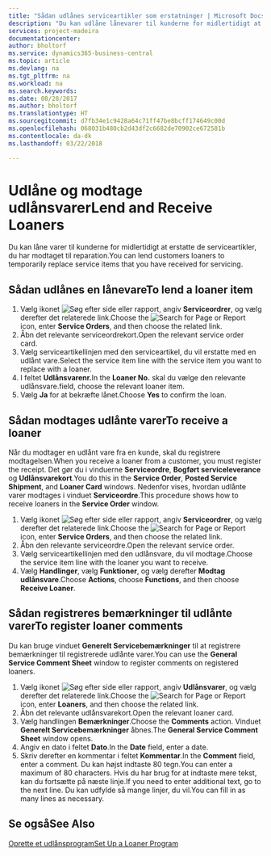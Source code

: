 ```yaml
---
title: "Sådan udlånes serviceartikler som erstatninger | Microsoft Docs"
description: "Du kan udlåne lånevarer til kunderne for midlertidigt at erstatte de serviceartikler, du har modtaget til reparation."
services: project-madeira
documentationcenter: 
author: bholtorf
ms.service: dynamics365-business-central
ms.topic: article
ms.devlang: na
ms.tgt_pltfrm: na
ms.workload: na
ms.search.keywords: 
ms.date: 08/28/2017
ms.author: bholtorf
ms.translationtype: HT
ms.sourcegitcommit: d7fb34e1c9428a64c71ff47be8bcff174649c00d
ms.openlocfilehash: 068031b480cb2d43df2c6682de70902ce672581b
ms.contentlocale: da-dk
ms.lasthandoff: 03/22/2018

---
```

# <a name="lend-and-receive-loaners"></a><span data-ttu-id="de123-103">Udlåne og modtage udlånsvarer</span><span class="sxs-lookup"><span data-stu-id="de123-103">Lend and Receive Loaners</span></span>
<span data-ttu-id="de123-104">Du kan låne varer til kunderne for midlertidigt at erstatte de serviceartikler, du har modtaget til reparation.</span><span class="sxs-lookup"><span data-stu-id="de123-104">You can lend customers loaners to temporarily replace service items that you have received for servicing.</span></span>  
  
## <a name="to-lend-a-loaner-item"></a><span data-ttu-id="de123-105">Sådan udlånes en lånevare</span><span class="sxs-lookup"><span data-stu-id="de123-105">To lend a loaner item</span></span>    
1. <span data-ttu-id="de123-106">Vælg ikonet ![Søg efter side eller rapport](media/ui-search/search_small.png "Ikonet Søg efter side eller rapport"), angiv **Serviceordrer**, og vælg derefter det relaterede link.</span><span class="sxs-lookup"><span data-stu-id="de123-106">Choose the ![Search for Page or Report](media/ui-search/search_small.png "Search for Page or Report icon") icon, enter **Service Orders**, and then choose the related link.</span></span>  
2. <span data-ttu-id="de123-107">Åbn det relevante serviceordrekort.</span><span class="sxs-lookup"><span data-stu-id="de123-107">Open the relevant service order card.</span></span>  
3. <span data-ttu-id="de123-108">Vælg serviceartikellinjen med den serviceartikel, du vil erstatte med en udlånt vare.</span><span class="sxs-lookup"><span data-stu-id="de123-108">Select the service item line with the service item you want to replace with a loaner.</span></span>  
4. <span data-ttu-id="de123-109">I feltet **Udlånsvarenr.**</span><span class="sxs-lookup"><span data-stu-id="de123-109">In the **Loaner No.**</span></span> <span data-ttu-id="de123-110">skal du vælge den relevante udlånsvare.</span><span class="sxs-lookup"><span data-stu-id="de123-110">field, choose the relevant loaner item.</span></span>  
5. <span data-ttu-id="de123-111">Vælg **Ja** for at bekræfte lånet.</span><span class="sxs-lookup"><span data-stu-id="de123-111">Choose **Yes** to confirm the loan.</span></span>  

## <a name="to-receive-a-loaner"></a><span data-ttu-id="de123-112">Sådan modtages udlånte varer</span><span class="sxs-lookup"><span data-stu-id="de123-112">To receive a loaner</span></span>  
<span data-ttu-id="de123-113">Når du modtager en udlånt vare fra en kunde, skal du registrere modtagelsen.</span><span class="sxs-lookup"><span data-stu-id="de123-113">When you receive a loaner from a customer, you must register the receipt.</span></span> <span data-ttu-id="de123-114">Det gør du i vinduerne **Serviceordre**, **Bogført serviceleverance** og **Udlånsvarekort**.</span><span class="sxs-lookup"><span data-stu-id="de123-114">You do this in the **Service Order**, **Posted Service Shipment**, and **Loaner Card** windows.</span></span> <span data-ttu-id="de123-115">Nedenfor vises, hvordan udlånte varer modtages i vinduet **Serviceordre**.</span><span class="sxs-lookup"><span data-stu-id="de123-115">This procedure shows how to receive loaners in the **Service Order** window.</span></span>  
  
1. <span data-ttu-id="de123-116">Vælg ikonet ![Søg efter side eller rapport](media/ui-search/search_small.png "Ikonet Søg efter side eller rapport"), angiv **Serviceordrer**, og vælg derefter det relaterede link.</span><span class="sxs-lookup"><span data-stu-id="de123-116">Choose the ![Search for Page or Report](media/ui-search/search_small.png "Search for Page or Report icon") icon, enter **Service Orders**, and then choose the related link.</span></span>  
2. <span data-ttu-id="de123-117">Åbn den relevante serviceordre.</span><span class="sxs-lookup"><span data-stu-id="de123-117">Open the relevant service order.</span></span>  
3. <span data-ttu-id="de123-118">Vælg serviceartikellinjen med den udlånsvare, du vil modtage.</span><span class="sxs-lookup"><span data-stu-id="de123-118">Choose the service item line with the loaner you want to receive.</span></span>  
4. <span data-ttu-id="de123-119">Vælg **Handlinger**, vælg **Funktioner**, og vælg derefter **Modtag udlånsvare**.</span><span class="sxs-lookup"><span data-stu-id="de123-119">Choose **Actions**, choose **Functions**, and then choose **Receive Loaner**.</span></span>  

## <a name="to-register-loaner-comments"></a><span data-ttu-id="de123-120">Sådan registreres bemærkninger til udlånte varer</span><span class="sxs-lookup"><span data-stu-id="de123-120">To register loaner comments</span></span>  
<span data-ttu-id="de123-121">Du kan bruge vinduet **Generelt Servicebemærkninger** til at registrere bemærkninger til registrerede udlånte varer.</span><span class="sxs-lookup"><span data-stu-id="de123-121">You can use the **General Service Comment Sheet** window to register comments on registered loaners.</span></span>  
  
1. <span data-ttu-id="de123-122">Vælg ikonet ![Søg efter side eller rapport](media/ui-search/search_small.png "Ikonet Søg efter side eller rapport"), angiv **Udlånsvarer**, og vælg derefter det relaterede link.</span><span class="sxs-lookup"><span data-stu-id="de123-122">Choose the ![Search for Page or Report](media/ui-search/search_small.png "Search for Page or Report icon") icon, enter **Loaners**, and then choose the related link.</span></span>  
2. <span data-ttu-id="de123-123">Åbn det relevante udlånsvarekort.</span><span class="sxs-lookup"><span data-stu-id="de123-123">Open the relevant loaner card.</span></span>  
3. <span data-ttu-id="de123-124">Vælg handlingen **Bemærkninger**.</span><span class="sxs-lookup"><span data-stu-id="de123-124">Choose the **Comments** action.</span></span> <span data-ttu-id="de123-125">Vinduet **Generelt Servicebemærkninger** åbnes.</span><span class="sxs-lookup"><span data-stu-id="de123-125">The **General Service Comment Sheet** window opens.</span></span>  
4. <span data-ttu-id="de123-126">Angiv en dato i feltet **Dato**.</span><span class="sxs-lookup"><span data-stu-id="de123-126">In the **Date** field, enter a date.</span></span>  
5. <span data-ttu-id="de123-127">Skriv derefter en kommentar i feltet **Kommentar**.</span><span class="sxs-lookup"><span data-stu-id="de123-127">In the **Comment** field, enter a comment.</span></span> <span data-ttu-id="de123-128">Du kan højst indtaste 80 tegn.</span><span class="sxs-lookup"><span data-stu-id="de123-128">You can enter a maximum of 80 characters.</span></span> <span data-ttu-id="de123-129">Hvis du har brug for at indtaste mere tekst, kan du fortsætte på næste linje.</span><span class="sxs-lookup"><span data-stu-id="de123-129">If you need to enter additional text, go to the next line.</span></span> <span data-ttu-id="de123-130">Du kan udfylde så mange linjer, du vil.</span><span class="sxs-lookup"><span data-stu-id="de123-130">You can fill in as many lines as necessary.</span></span>  
  
## <a name="see-also"></a><span data-ttu-id="de123-131">Se også</span><span class="sxs-lookup"><span data-stu-id="de123-131">See Also</span></span>  
[<span data-ttu-id="de123-132">Oprette et udlånsprogram</span><span class="sxs-lookup"><span data-stu-id="de123-132">Set Up a Loaner Program</span></span>](service-how-setup-loaner-program.md)   

